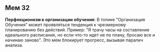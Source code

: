 ## Мем 32

**Перфекционизм в организации обучения**: В топике "Организация Обучения" может проявляться тенденция к чрезмерному планированию без действий. Пример: "Я трачу часы на составление идеального расписания, но если что-то идет не по плану, бросаю все и начинаю заново". Это мем блокирует прогресс, вызывая паралич анализа.